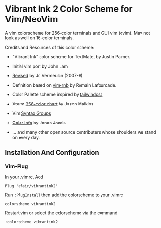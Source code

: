 # Vibrant Ink 2 Color Scheme for Vim/NeoVim

A vim colorscheme for 256-color terminals and GUI vim (gvim). May not look as well on 16-color terminals.

Credits and Resources of this color scheme:

* "Vibrant Ink" color scheme for TextMate, by Justin Palmer.
* Initial vim port by John Lam
* [Revised](http://www.vim.org/scripts/script.php?script_id=1794) by Jo Vermeulan (2007-9)
* Definition based on [vim-rnb](https://github.com/romainl/vim-rnb) by Romain Lafourcade.
* Color Palette scheme inspired by [tailwindcss](https://tailwindcss.com/)
* Xterm [256-color chart](https://commons.wikimedia.org/wiki/File:Xterm_256color_chart.svg) by Jason Malkins
* Vim [Syntax Groups](https://vimhelp.org/syntax.txt.html#%7Bgroup-name%7D)
* [Color Info](https://jonasjacek.github.io/colors/) by Jonas Jacek.

* ... and many other open source contributers whose shoulders we stand on every day.

## Installation And Configuration

### Vim-Plug

In your .vimrc, Add

    Plug 'afair/vibrantink2'

Run `:PlugInstall` then add the colorscheme to your .vimrc

    colorscheme vibrantink2

Restart vim or select the colorscheme via the command

    :colorscheme vibrantink2
